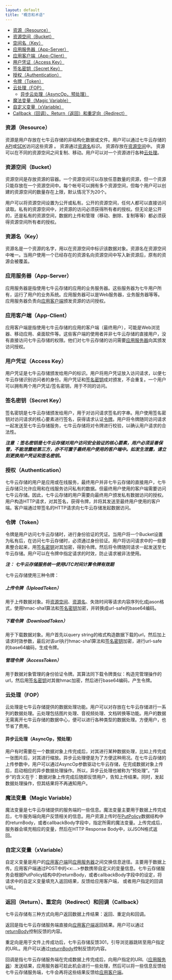 ```yaml
---
layout: default
title: "概念和术语"
---
```


- [资源（Resource）](#Resource)
- [资源空间（Bucket）](#Bucket)
- [空间名（Key）](#Key)
- [应用服务器（App-Server）](#App-Server)
- [应用客户端（App-Client）](#App-Client)
- [用户凭证（Access Key）](#Access-Key)
- [签名密钥（Secret Key）](#Secret-Key)
- [授权（Authentication）](#Authentication)
- [令牌（Token）](#Token)
- [云处理（FOP）](#FOP)
  - [异步云处理（AsyncOp，预处理）](#FOP-Async)
- [魔法变量（Magic Variable）](#Magic-Variable)
- [自定义变量（xVariable）](#Selfdef-Variable)
- [Callback（回调）、Return（返回）和重定向（Redirect）](#Callback-Return)

<a name="Resource"></a>

### 资源（Resource）

资源是用户存放在七牛云存储的非结构化数据或文件。用户可以通过七牛云存储的[API](http://docs.qiniu.com/api/index.html)或[SDK](http://docs.qiniu.com/sdk/index.html)访问这些资源 。 资源通过[资源名](#Key)标识。 资源存放在[资源空间](#Bucket)中。 资源可以在不同的资源空间之间复制、移动。用户可以对一个资源进行各种[云处理](#FOP)。

<a name="Bucket"></a>

### 资源空间（Bucket）

资源空间是存放资源的容器。一个资源空间可以存放任意数量的资源，但一个资源只能存放在一个资源空间中。每个帐号可以拥有多个资源空间，但每个用户可以创建的资源空间的数量存在上限，默认情况下为20个。

用户可以将资源空间设置为公开或私有。公开的资源空间，任何人都可以直接访问读取。私有的资源空间中，对资源的访问必须获得所有者的授权。但无论是公开的，还是私有的资源空间，数据的上传和管理（移动、删除、复制等等）都必须获得资源空间所有者的授权。

<a name="Key"></a>

### 资源名（Key）

资源名是一个资源的名字，用以在资源空间中标识该数据对象。资源名在资源空间中唯一。当用户使用一个已经存在的资源名向资源空间中写入新资源后，原有的资源会被覆盖。

<a name="App-Server"></a>

### 应用服务器（App-Server）

应用服务器是指使用七牛云存储的应用的业务服务器。这些服务器为七牛用户所有，运行了用户的业务系统。应用服务器可以是Web服务器，业务服务器等等。应用服务器负责向[应用客户端](#App-Client)颁发资源的访问授权。

<a name="App-Client"></a>

### 应用客户端（App-Client）

应用客户端是指使用七牛云存储的应用的客户端（最终用户），可能是Web浏览器、移动应用、桌面软件等。这些客户端的使用者并非七牛云存储的直接用户，没有直接访问七牛云存储的权限。他们对七牛云存储的访问需要[应用服务器](#App-Server)向其颁发访问授权。

<a name="Access-Key"></a>

### 用户凭证（Access Key）

用户凭证是七牛云存储颁发给用户的标识。用户将用户凭证放入访问请求，以便七牛云存储识别访问者的身份。用户凭证和[签名密钥](#Secret-Key)成对颁发，不会重复。一个用户可以拥有两个用户凭证/签名密钥，用于不同的访问。

<a name="Secret-Key"></a>

### 签名密钥（Secret Key）

签名密钥是七牛云存储颁发给用户，用于对访问请求签名的字串。用户使用签名密钥对访问请求的核心要素进行签名，获得请求认证[令牌](#Token)。用户将令牌随同访问请求一起发送至七牛云存储服务，七牛云存储将对令牌进行校验，以确认用户请求的合法性。

***注意 ：签名密钥是七牛云存储对用户访问安全验证的核心要素，用户必须妥善保管，不能泄露给第三方，亦不可置于最终用户使用的客户端中。如发生泄露，请立刻更换用户凭证和签名密钥。***

<a name="Authentication"></a>

### 授权（Authentication）

七牛云存储的用户是应用或在线服务，最终用户并非七牛云存储的直接用户，七牛云存储只允许应用和在线服务访问私有的数据。但最终用户使用的客户端需要访问七牛云存储。因此，七牛云存储的用户需要向最终用户颁发私有数据访问的授权。用户构造HTTP请求，对其签名，获得令牌，并将其发送至最终用户使用的客户端。客户端通过带签名的HTTP请求向七牛云存储发起数据访问。

<a name="Token"></a>

### 令牌（Token）

令牌是用户访问七牛云存储时，进行身份验证的凭证。当用户将一个Bucket设置为私有后，在访问七牛云存储时，必须通过身份验证。用户将访问请求中的一些要素整合起来，用[签名密钥](#Secret-Key)对其加密，得到令牌。然后将令牌随同请求一起发送至七牛云存储。用户可以在令牌中指定请求的时效，防止请求被非法使用。

***注： 七牛云存储服务统一使用UTC时间计算令牌有效期***

七牛云存储使用三种令牌：

##### 上传令牌（UploadToken）

用于上传数据对象。将[资源空间](#Bucket)、[资源名](#Key)、失效时间等请求内容序列化成jason格式，使用hmac-sha1算法和[签名密钥](#Secret-Key)加密，并转换成url-safe的base64编码。

##### 下载令牌（DownloadToken）

用于下载数据对象。用户首先以query string的格式构造数据下载的url，然后加上请求时效参数，最后对该url执行hmac-sha1算法和[签名密钥](#Secret-Key)加密，进行url-safe的base64编码，生成令牌。

##### 管理令牌（AccessToken）

用于数据对象管理的身份验证令牌。其算法同下载令牌类似：构造完管理操作的url，然后用[签名密钥](#Secret-Key)对其做hmac加密，然后进行base64编码，产生令牌。

<a name="FOP"></a>

### 云处理（FOP）

云处理是七牛云存储提供的数据处理功能。用户可以对存放在七牛云存储进行一系列的数据处理。云处理包括图片处理、音视频处理、文档转换等功能。用户的数据无需离开七牛云存储的数据中心，便可以进行各种类型的数据处理。方便用户，也节省了费用。

<a name="FOP-Async"></a>

#### 异步云处理（AsyncOp，预处理）

用户有时需要在一个数据对象上传完成后，对其进行某种数据处理，比如上传完成一张图片后，对其进行缩放。异步云处理便是为了方便这种用况。在七牛云存储的上传参数中，用户可以通过AsyncOp参数驱动七牛云存储，在完成数据对象上传后，启动相应的异步数据处理操作。所以，异步云处理也被称为“预处理”。“异步”的含义在于：数据对象上传完成后随即反馈用户，告知上传结果。同时，发起数据处理操作，但其结果将不再通知用户。

<a name="Magic-Variable"></a>

### 魔法变量（Magic Variable）

魔法变量是七牛云存储提供的服务端的一些信息。魔法变量主要用于数据上传完成后，七牛服务端向用户反馈相关的信息。用户资源上传时在[PutPolicy](http://docs.qiniu.com/api/v6/put.html#uploadToken-args)数据结构中的returnBody，或者callbackBody字段中，指定所需的魔法变量。上传完成后，服务器会填充相应的变量，然后在HTTP Response Body中，以JSON格式返回。

<a name="Selfdef-Variable"></a>

### 自定义变量（xVariable）

自定义变量是用户的[应用客户端](#App-Client)同[应用服务器](#App-Server)之间交换信息途径。主要用于数据上传。应用客户端通过POST中的<x:...>参数携带自定义的变量信息。七牛云存储服务会根据PutPolicy结构中的returnBody，或者callbackBody字段中的设定，将请求中的自定义变量填充入返回结果，反馈给应用客户端， 或者用户指定的回调URL。

<a name="Callback-Return"></a>

### 返回（Return）、重定向（Redirect）和回调（Callback）

七牛云存储有三种方式向用户返回数据上传结果：返回、重定向和回调。

返回是指七牛云存储服务端直接向[应用客户端](#App-Client)返回结果。用户可以通过[returnBody](http://docs.qiniu.com/api/v6/put.html#uploadToken-args)控制反馈的内容。

重定向是用于文件上传成功后，七牛云存储反馈301，引导浏览器跳转至用户指定的URL。用户可以通过[returnBody](http://docs.qiniu.com/api/v6/put.html#uploadToken-args)控制反馈的内容。

回调是指七牛云存储服务端在完成数据上传完成后，向用户指定的URL（[应用服务器](#App-Server)）发送结果，应用服务器可趁此机会进行一些处理，然后可以将一些信息反馈给七牛云存储服务端，七牛会再将这些结果反馈给[应用客户端](#App-Client)。
